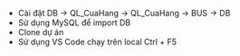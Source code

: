 - Cài đặt DB -> QL_CuaHang -> QL_CuaHang -> BUS -> DB
- Sử dụng MySQL để import DB
- Clone dự án
- Sử dụng VS Code chạy trên local Ctrl + F5
